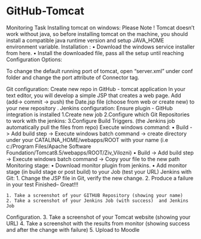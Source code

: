 # GitHub-Tomcat

Monitoring Task
 Installing tomcat on windows:
Please Note ! 
Tomcat doesn’t work without java, so before installing tomcat on the machine, you should install a compatible java runtime version and setup JAVA_HOME environment variable.
Installation :
    • Download the windows service installer from here.
    • Install the downloaded file, pass all the setup until reaching Configuration Options:


To change the default running port of tomcat, open “server.xml”
under conf folder and change the port attribute of Connector tag.


Git configuration:
Create new repo in GitHub - tomcat application
In your text editor, you will develop a simple JSP that creates a web page. 
Add (add-> commit -> push) the Date.jsp file (choose from web or create new) to your new repository . 
Jenkins configuration:
Ensure plugin - GitHub integration is installed
1.Create new job
2.Configure which Git Repositories to work with the jenkins:
3.Configure Build Triggers.
(the Jenkins job automatically pull the files from repo) 
Execute windows command:
    • Build -> Add build step -> Execute windows batch command -> create directory under your CATALINA_HOME/webapps/ROOT with your name (i.e c:/Program Files/Apache Software Foundation/Tomcat8.5/webapps/ROOT/Ziv_Vilozni)
    • Build -> Add build step -> Execute windows batch command -> Copy your file to the new path
Monitoring stage:
    • Download monitor plugin from jenkins.
    •  Add monitor stage (in build stage or post build) to your Job (test your URL)
Jenkins with Git:
    1. Change the JSP file in Git, verify the new change.
    2. Produce  a failure in your test
Finished– Great!!!


    1. Take a screenshot of your GITHUB Repository (showing your name)
    2. Take a screenshot of your Jenkins Job (with success)  and Jenkins Job 
Configuration.
    3. Take a screenshot of your Tomcat website (showing your URL)
    4. Take a screenshot with the results from monitor (showing success and after the change with failure)
    5. Upload to Moodle
